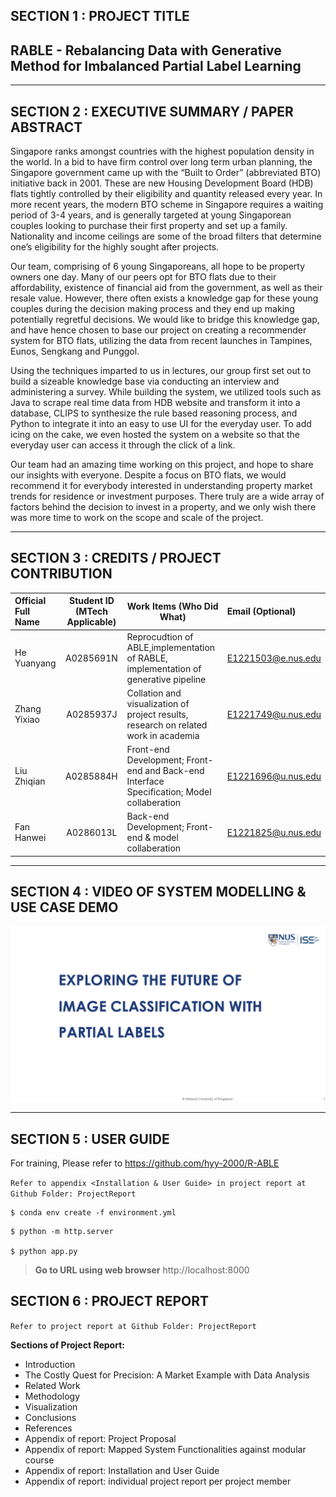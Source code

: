 ## SECTION 1 : PROJECT TITLE
## RABLE - Rebalancing Data with Generative Method for Imbalanced Partial Label Learning

---

## SECTION 2 : EXECUTIVE SUMMARY / PAPER ABSTRACT
Singapore ranks amongst countries with the highest population density in the world. In a bid to have firm control over long term urban planning, the Singapore government came up with the “Built to Order” (abbreviated BTO) initiative back in 2001. These are new Housing Development Board (HDB) flats tightly controlled by their eligibility and quantity released every year. In more recent years, the modern BTO scheme in Singapore requires a waiting period of 3-4 years, and is generally targeted at young Singaporean couples looking to purchase their first property and set up a family. Nationality and income ceilings are some of the broad filters that determine one’s eligibility for the highly sought after projects. 


Our team, comprising of 6 young Singaporeans, all hope to be property owners one day. Many of our peers opt for BTO flats due to their affordability, existence of financial aid from the government, as well as their resale value. However, there often exists a knowledge gap for these young couples during the decision making process and they end up making potentially regretful decisions. We would like to bridge this knowledge gap, and have hence chosen to base our project on creating a recommender system for BTO flats, utilizing the data from recent launches in Tampines, Eunos, Sengkang and Punggol. 


Using the techniques imparted to us in lectures, our group first set out to build a sizeable knowledge base via conducting an interview and administering a survey. While building the system, we utilized tools such as Java to scrape real time data from HDB website and transform it into a database, CLIPS to synthesize the rule based reasoning process, and Python to integrate it into an easy to use UI for the everyday user. To add icing on the cake, we even hosted the system on a website so that the everyday user can access it through the click of a link.


Our team had an amazing time working on this project, and hope to share our insights with everyone. Despite a focus on BTO flats, we would recommend it for everybody interested in understanding property market trends for residence or investment purposes. There truly are a wide array of factors behind the decision to invest in a property, and we only wish there was more time to work on the scope and scale of the project. 

---

## SECTION 3 : CREDITS / PROJECT CONTRIBUTION

| Official Full Name  | Student ID (MTech Applicable)  | Work Items (Who Did What) | Email (Optional) |
| :------------ |:---------------:| ------| :-----|
| He Yuanyang | A0285691N | Reprocudtion of ABLE,implementation of RABLE, implementation of generative pipeline| E1221503@e.nus.edu |
| Zhang Yixiao | A0285937J | Collation and visualization of project results, research on related work in academia| E1221749@u.nus.edu |
| Liu Zhiqian | A0285884H | Front-end Development; Front-end and Back-end Interface Specification; Model collaberation| E1221696@u.nus.edu |
| Fan Hanwei | A0286013L | Back-end Development; Front-end & model collaberation| E1221825@u.nus.edu |

---

## SECTION 4 : VIDEO OF SYSTEM MODELLING & USE CASE DEMO

[![RABLE](video.png)](https://youtu.be/x92ZJYSoL0E)


---

## SECTION 5 : USER GUIDE

For training, Please refer to https://github.com/hyy-2000/R-ABLE

`Refer to appendix <Installation & User Guide> in project report at Github Folder: ProjectReport`

```
$ conda env create -f environment.yml
```

```
$ python -m http.server

$ python app.py
```
> **Go to URL using web browser** http://localhost:8000


## SECTION 6 : PROJECT REPORT

`Refer to project report at Github Folder: ProjectReport`

**Sections of Project Report:**
- Introduction
- The Costly Quest for Precision: A Market Example with Data Analysis
- Related Work
- Methodology
- Visualization
- Conclusions
- References
- Appendix of report: Project Proposal
- Appendix of report: Mapped System Functionalities against modular course
- Appendix of report: Installation and User Guide
- Appendix of report: individual project report per project member
